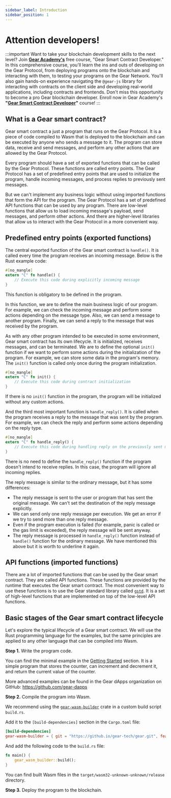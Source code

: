 ```yaml
---
sidebar_label: Introduction
sidebar_position: 1
---
```


# Attention developers!

:::important
 Want to take your blockchain development skills to the next level? Join **[Gear Academy's](https://academy.gear.foundation/)** free course, "Gear Smart Contract Developer." In this comprehensive course, you'll learn the ins and outs of developing on the Gear Protocol, from deploying programs onto the blockchain and interacting with them, to testing your programs on the Gear Network. You'll also gain hands-on experience navigating the `@gear-js` library for interacting with contracts on the client side and developing real-world applications, including contracts and frontends. Don't miss this opportunity to become a pro Gear blockchain developer. Enroll now in Gear Academy's **"[Gear Smart Contract Developer](https://academy.gear.foundation/course/tamagotchi)"** course!
:::

## What is a Gear smart contract?

Gear smart contract a just a program that runs on the Gear Protocol. It is a piece of code compiled to Wasm that is deployed to the blockchain and can be executed by anyone who sends a message to it. The program can store data, receive and send messages, and perform any other actions that are allowed by the Gear Protocol.

Every program should have a set of exported functions that can be called by the Gear Protocol. These functions are called entry points. The Gear Protocol has a set of predefined entry points that are used to initialize the program, handle incoming messages, and process replies to previously sent messages.

But we can't implement any business logic without using imported functions that form the API for the program. The Gear Protocol has a set of predefined API functions that can be used by any program. There are low-level functions that allow us to load incoming message's payload, send messages, and perform other actions. And there are higher-level libraries that allow us to interact with the Gear Protocol in a more convenient way.

## Predefined entry points (exported functions)

The central exported function of the Gear smart contract is `handle()`. It is called every time the program receives an incoming message. Below is the Rust example code:

```rust
#[no_mangle]
extern "C" fn handle() {
    // Execute this code during explicitly incoming message
}
```

This function is obligatory to be defined in the program.

In this function, we are to define the main business logic of our program. For example, we can check the incoming message and perform some actions depending on the message type. Also, we can send a message to another program. Finally, we can send a reply to the message that was received by the program.

As with any other program intended to be executed in some environment, Gear smart contract has its own lifecycle. It is initialized, receives messages, and can be terminated. We are to define the optional `init()` function if we want to perform some actions during the initialization of the program. For example, we can store some data in the program's memory. The `init()` function is called only once during the program initialization.

```rust
#[no_mangle]
extern "C" fn init() {
    // Execute this code during contract initialization
}
```

If there is no `init()` function in the program, the program will be initialized without any custom actions.

And the third most important function is `handle_reply()`. It is called when the program receives a reply to the message that was sent by the program. For example, we can check the reply and perform some actions depending on the reply type.

```rust
#[no_mangle]
extern "C" fn handle_reply() {
    // Execute this code during handling reply on the previously sent message
}
```

There is no need to define the `handle_reply()` function if the program doesn't intend to receive replies. In this case, the program will ignore all incoming replies.

The reply message is similar to the ordinary message, but it has some differences:

- The reply message is sent to the user or program that has sent the original message. We can't set the destination of the reply message explicitly.
- We can send only one reply message per execution. We get an error if we try to send more than one reply message.
- Even if the program execution is failed (for example, panic is called or the gas limit is exceeded), the reply message will be sent anyway.
- The reply message is processed in `handle_reply()` function instead of `handle()` function for the ordinary message. We have mentioned this above but it is worth to underline it again.

## API functions (imported functions)

There are a lot of imported functions that can be used by the Gear smart contract. They are called API functions. These functions are provided by the runtime that executes the Gear smart contract. The most convenient way to use these functions is to use the Gear standard library called [`gstd`](https://docs.gear.rs/gstd/). It is a set of high-level functions that are implemented on top of the low-level API functions.

## Basic stages of the Gear smart contract lifecycle

Let's explore the typical lifecycle of a Gear smart contract. We will use the Rust programming language for the examples, but the same principles are applied to any other language that can be compiled into Wasm.

**Step 1.** Write the program code.

You can find the minimal example in the [Getting Started](/docs/getting-started-in-5-minutes.md) section. It is a simple program that stores the counter, can increment and decrement it, and return the current value of the counter.

More advanced examples can be found in the Gear dApps organization on GitHub: https://github.com/gear-dapps

**Step 2.** Compile the program into Wasm.

We recommend using the [`gear-wasm-builder`](https://docs.gear.rs/gear_wasm_builder/) crate in a custom build script `build.rs`.

Add it to the `[build-dependencies]` section in the `Cargo.toml` file:

```toml
[build-dependencies]
gear-wasm-builder = { git = "https://github.io/gear-tech/gear.git", features = ["wasm-opt"] }
```

And add the following code to the `build.rs` file:

```rust
fn main() {
    gear_wasm_builder::build();
}
```

You can find built Wasm files in the `target/wasm32-unknown-unknown/release` directory.

**Step 3.** Deploy the program to the blockchain.
